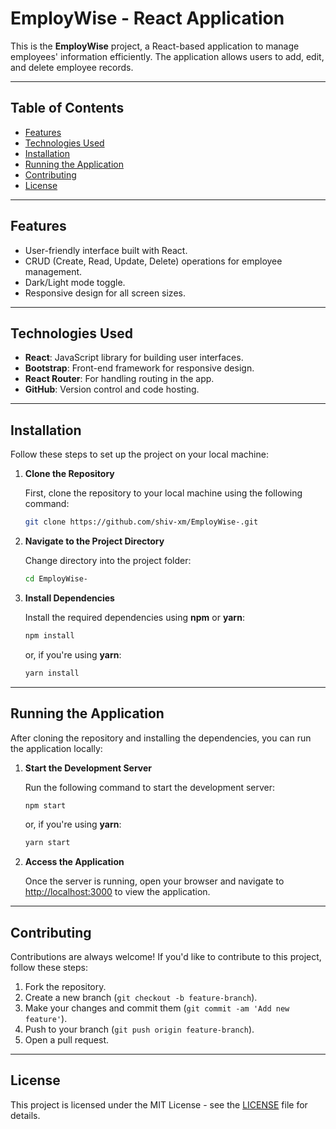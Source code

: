 
# EmployWise - React Application

This is the **EmployWise** project, a React-based application to manage employees' information efficiently. The application allows users to add, edit, and delete employee records.

---

## Table of Contents

- [Features](#features)
- [Technologies Used](#technologies-used)
- [Installation](#installation)
- [Running the Application](#running-the-application)
- [Contributing](#contributing)
- [License](#license)

---

## Features

- User-friendly interface built with React.
- CRUD (Create, Read, Update, Delete) operations for employee management.
- Dark/Light mode toggle.
- Responsive design for all screen sizes.

---

## Technologies Used

- **React**: JavaScript library for building user interfaces.
- **Bootstrap**: Front-end framework for responsive design.
- **React Router**: For handling routing in the app.
- **GitHub**: Version control and code hosting.

---

## Installation

Follow these steps to set up the project on your local machine:

1. **Clone the Repository**

   First, clone the repository to your local machine using the following command:

   ```bash
   git clone https://github.com/shiv-xm/EmployWise-.git
   ```

2. **Navigate to the Project Directory**

   Change directory into the project folder:

   ```bash
   cd EmployWise-
   ```

3. **Install Dependencies**

   Install the required dependencies using **npm** or **yarn**:

   ```bash
   npm install
   ```

   or, if you're using **yarn**:

   ```bash
   yarn install
   ```

---

## Running the Application

After cloning the repository and installing the dependencies, you can run the application locally:

1. **Start the Development Server**

   Run the following command to start the development server:

   ```bash
   npm start
   ```

   or, if you're using **yarn**:

   ```bash
   yarn start
   ```

2. **Access the Application**

   Once the server is running, open your browser and navigate to [http://localhost:3000](http://localhost:3000) to view the application.

---

## Contributing

Contributions are always welcome! If you'd like to contribute to this project, follow these steps:

1. Fork the repository.
2. Create a new branch (`git checkout -b feature-branch`).
3. Make your changes and commit them (`git commit -am 'Add new feature'`).
4. Push to your branch (`git push origin feature-branch`).
5. Open a pull request.

---

## License

This project is licensed under the MIT License - see the [LICENSE](LICENSE) file for details.
